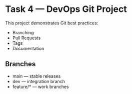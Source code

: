 # Task 4 — DevOps Git Project

This project demonstrates Git best practices:
- Branching
- Pull Requests
- Tags
- Documentation

## Branches
- main — stable releases
- dev — integration branch
- feature/* — work branches


